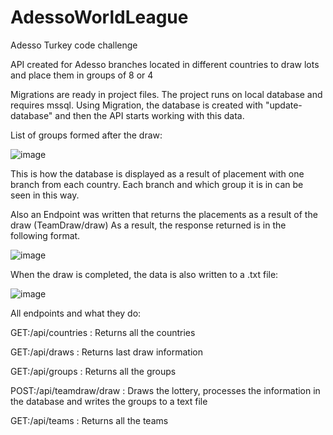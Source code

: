 # AdessoWorldLeague
Adesso Turkey code challenge

API created for Adesso branches located in different countries to draw lots and place them in groups of 8 or 4

Migrations are ready in project files. The project runs on local database and requires mssql. Using Migration, the database is created with "update-database" and then the API starts working with this data.

List of groups formed after the draw:

![image](https://github.com/atasenturk/AdessoWorldLeague/assets/99036126/6f34c09a-5078-4a8b-987f-7e15caa8570c)

This is how the database is displayed as a result of placement with one branch from each country. Each branch and which group it is in can be seen in this way.

Also an Endpoint was written that returns the placements as a result of the draw (TeamDraw/draw)
As a result, the response returned is in the following format.

![image](https://github.com/atasenturk/AdessoWorldLeague/assets/99036126/24bb5542-eae3-4341-8ef5-baf594da0180)



When the draw is completed, the data is also written to a .txt file:

![image](https://github.com/atasenturk/AdessoWorldLeague/assets/99036126/8030f949-c6c5-4ab9-987f-e9bf60afa0f2)

All endpoints and what they do:

GET:/api/countries : Returns all the countries

GET:/api/draws : Returns last draw information

GET:/api/groups : Returns all the groups

POST:/api/teamdraw/draw : Draws the lottery, processes the information in the database and writes the groups to a text file

GET:/api/teams : Returns all the teams



